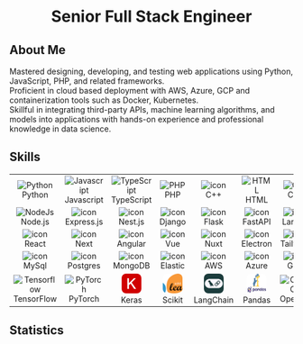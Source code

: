 <h1 align="center">Senior Full Stack Engineer</h1>

## About Me

Mastered designing, developing, and testing web applications using Python, JavaScript, PHP, and related frameworks. <br>
Proficient in cloud based deployment with AWS, Azure, GCP and containerization tools such as Docker, Kubernetes. <br>
Skillful in integrating third-party APIs, machine learning algorithms, and models into applications with hands-on experience and professional knowledge in data science.

## Skills
<table>  
  <tr> 
    <td align="center" width="90">  
      <img  width="35" height="35" src="https://skillicons.dev/icons?i=python" alt="Python" />  
      <br>Python  
    </td> 
    <td align="center" width="90">  
      <img  width="35" height="35" src="https://skillicons.dev/icons?i=js" alt="Javascript" />  
      <br>Javascript  
    </td>
    <td align="center" width="90">  
      <img  width="35" height="35" src="https://skillicons.dev/icons?i=ts" alt="TypeScript" />  
      <br>TypeScript  
    </td>     
    <td align="center" width="90">  
      <img  width="35" height="35" src="https://skillicons.dev/icons?i=php" alt="PHP" />  
      <br>PHP  
    </td>      
    <td align="center" width="90" align="center" width="90">  
      <img  width="35" height="35" src="https://skillicons.dev/icons?i=cpp" alt="icon" alt="C++" />  
      <br>C++  
    </td> 
    <td align="center" width="90">  
    <img  width="35" height="35" src="https://skillicons.dev/icons?i=html" alt="HTML" />  
      <br>HTML  
    </td>  
    <td align="center" width="90">  
      <img  width="35" height="35" src="https://skillicons.dev/icons?i=css" alt="CSS" />  
      <br>CSS  
    </td> 
  </tr>  
  <tr>  
    <td align="center" width="90">  
      <img  width="35" height="35" src="https://skillicons.dev/icons?i=nodejs" alt="NodeJs" />  
      <br>Node.js  
    </td>   
    <td align="center" width="90">  
      <img  width="35" height="35" src="https://skillicons.dev/icons?i=express" alt="icon" alt="Express" />  
      <br>Express.js
    </td>
    <td align="center" width="90">  
      <img  width="35" height="35" src="https://skillicons.dev/icons?i=nestjs" alt="icon" alt="Nestjs" />  
      <br>Nest.js  
    </td>
    <td align="center" width="90">  
      <img  width="35" height="35" src="https://skillicons.dev/icons?i=django" alt="icon" alt="Django" />  
      <br>Django  
    </td>
    <td align="center" width="90">  
      <img  width="35" height="35" src="https://skillicons.dev/icons?i=flask" alt="icon" alt="Flask" />  
      <br>Flask  
    </td>
    <td align="center" width="90">  
      <img  width="35" height="35" src="https://skillicons.dev/icons?i=fastapi" alt="icon" alt="WordPress" />  
      <br>FastAPI  
    </td>
    <td align="center" width="90">  
      <img  width="35" height="35" src="https://skillicons.dev/icons?i=laravel" alt="icon" alt="Laravel" />  
      <br>Laravel  
    </td>
  </tr>
  <tr>  
    <td align="center" width="90">  
      <img  width="35" height="35" src="https://skillicons.dev/icons?i=react" alt="icon" alt="React" />  
      <br>React  
    </td>
    <td align="center" width="90">  
      <img  width="35" height="35" src="https://skillicons.dev/icons?i=next" alt="icon" alt="Next" />  
      <br>Next  
    </td>
    <td align="center" width="90">  
      <img  width="35" height="35" src="https://skillicons.dev/icons?i=angular" alt="icon" alt="Angular" />  
      <br>Angular  
    </td>
    <td align="center" width="90">  
      <img  width="35" height="35" src="https://skillicons.dev/icons?i=vue" alt="icon" alt="Vue" />  
      <br>Vue  
    </td>
    <td align="center" width="90">  
      <img  width="35" height="35" src="https://skillicons.dev/icons?i=nuxt" alt="icon" alt="Bootstrap" />  
      <br>Nuxt  
    </td>
    <td align="center" width="90">  
      <img  width="35" height="35" src="https://skillicons.dev/icons?i=electron" alt="icon" alt="Threejs" />  
      <br>Electron  
    </td>
    <td align="center" width="90">  
      <img  width="35" height="35" src="https://skillicons.dev/icons?i=tailwind" alt="icon" alt="Tailwind" />  
      <br>Tailwind  
    </td>
  </tr>
  <tr>  
    <td align="center" width="90">  
      <img  width="35" height="35" src="https://skillicons.dev/icons?i=mysql" alt="icon" alt="MySql" />  
      <br>MySql  
    </td>
    <td align="center" width="90">  
      <img  width="35" height="35" src="https://skillicons.dev/icons?i=postgresql" alt="icon" alt="PostgreSQL" />  
      <br>Postgres  
    </td>
    <td align="center" width="90">  
      <img  width="35" height="35" src="https://skillicons.dev/icons?i=mongodb" alt="icon" alt="MongoDB" />  
      <br>MongoDB
    </td>
    <td align="center" width="90">  
      <img  width="35" height="35" src="https://skillicons.dev/icons?i=elasticsearch" alt="icon" alt="Git" />  
      <br>Elastic
    </td>
    <td align="center" width="90">  
      <img  width="35" height="35" src="https://skillicons.dev/icons?i=aws" alt="icon" alt="AWS" />  
      <br>AWS  
    </td>
    <td align="center" width="90">  
      <img  width="35" height="35" src="https://skillicons.dev/icons?i=azure" alt="icon" alt="Nginx" />  
      <br>Azure  
    </td>
    <td align="center" width="90">  
      <img  width="35" height="35" src="https://skillicons.dev/icons?i=gcp" alt="icon" alt="Docker" />  
      <br>GCP  
    </td>
  </tr>
  <tr>  
    <td align="center" width="90">  
        <img  width="35" height="35" src="https://skillicons.dev/icons?i=tensorflow" alt="Tensorflow" />  
      <br>TensorFlow
    </td>  
    <td align="center" width="90">  
      <img  width="35" height="35" src="https://skillicons.dev/icons?i=pytorch" alt="PyTorch" />  
      <br>PyTorch  
    </td>
    <td align="center" width="90">  
      <img  width="35" height="35" style="border-radius: 8px" src="assets/keras.png" alt="Keras" />  
      <br>Keras  
    </td>  
    <td align="center" width="90">  
      <img  width="35" height="35" style="border-radius: 8px" src="assets/scikit.png" alt="Scikit" />  
      <br>Scikit  
    </td>  
    <td align="center" width="90">  
      <img  width="35" height="35" style="border-radius: 8px" src="assets/langchain.png" alt="LangChain" />  
      <br>LangChain
    </td>   
    <td align="center" width="90">  
      <img  width="35" height="35" style="border-radius: 8px" src="assets/pandas.png" alt="icon" alt="RaspberryPi" />  
      <br>Pandas   
    </td>
    <td align="center" width="90">  
      <img  width="35" height="35" src="https://skillicons.dev/icons?i=opencv" alt="OpenCV" />  
      <br>OpenCV  
    </td>   
  </tr>
</table>  
</div>

## Statistics
<img width="640" src="https://streak-stats.demolab.com/?user=diamond312&theme=react" alt=""/>

